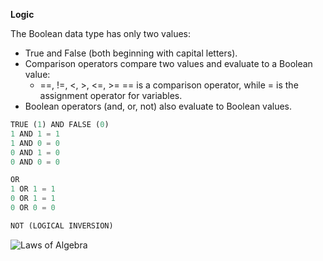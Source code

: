 **Logic** 

The Boolean data type has only two values: 

- True and False (both beginning with capital letters).
- Comparison operators compare two values and evaluate to a Boolean value: 
  - ==, !=, <, >, <=, >=
    == is a comparison operator, while = is the assignment operator for variables.
- Boolean operators (and, or, not) also evaluate to Boolean values.

```python
TRUE (1) AND FALSE (0)
1 AND 1 = 1 
1 AND 0 = 0
0 AND 1 = 0 
0 AND 0 = 0 

OR 
1 OR 1 = 1 
0 OR 1 = 1
0 OR 0 = 0

NOT (LOGICAL INVERSION)
```

![Laws of Algebra](https://image01.ipracticemath.com/content/imageslm/algebra/summary-cummutative-associative-law.png)